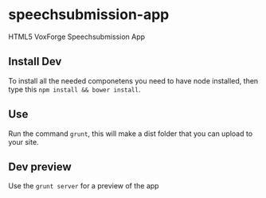 speechsubmission-app
====================

HTML5 VoxForge Speechsubmission App


## Install Dev

To install all the needed componetens you need to have node installed, then type this `npm install && bower install`.

## Use

Run the command `grunt`, this will make a dist folder that you can upload to your site.

## Dev preview

Use the `grunt server` for a preview of the app
